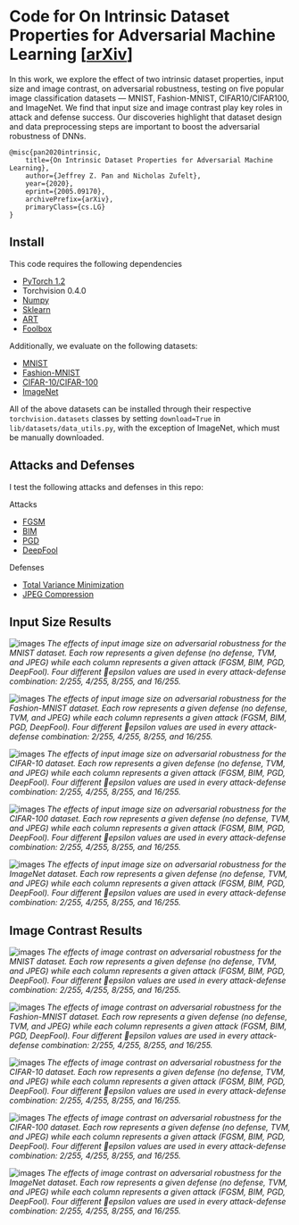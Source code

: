 # Code for On Intrinsic Dataset Properties for Adversarial Machine Learning [[arXiv](https://arxiv.org/abs/2005.09170)]

In this work, we explore the effect of two intrinsic dataset properties, input size and image contrast, on adversarial robustness, testing on five popular image classification datasets — MNIST, Fashion-MNIST, CIFAR10/CIFAR100, and ImageNet. We find that input size and image contrast play key roles in attack and defense success. Our discoveries highlight that dataset design and data preprocessing steps are important to boost the adversarial robustness of DNNs.

```
@misc{pan2020intrinsic,
    title={On Intrinsic Dataset Properties for Adversarial Machine Learning},
    author={Jeffrey Z. Pan and Nicholas Zufelt},
    year={2020},
    eprint={2005.09170},
    archivePrefix={arXiv},
    primaryClass={cs.LG}
}
```

## Install

This code requires the following dependencies

- [PyTorch 1.2](https://pytorch.org/)
- Torchvision 0.4.0
- [Numpy](https://docs.scipy.org/doc/numpy-1.15.0/user/index.html)
- [Sklearn](https://scikit-learn.org/stable/index.html)
- [ART](https://github.com/IBM/adversarial-robustness-toolbox)
- [Foolbox](https://foolbox.jonasrauber.de/)

Additionally, we evaluate on the following datasets:

- [MNIST](http://yann.lecun.com/exdb/mnist/)
- [Fashion-MNIST](https://github.com/zalandoresearch/fashion-mnist)
- [CIFAR-10/CIFAR-100](https://www.cs.toronto.edu/~kriz/cifar.html)
- [ImageNet](http://image-net.org/)

All of the above datasets can be installed through their respective `torchvision.datasets` classes by setting `download=True` in `lib/datasets/data_utils.py`, with the exception of ImageNet, which must be manually downloaded.

## Attacks and Defenses

I test the following attacks and defenses in this repo:

Attacks

- [FGSM](https://arxiv.org/abs/1412.6572)
- [BIM](https://arxiv.org/abs/1607.02533)
- [PGD](https://arxiv.org/abs/1706.06083)
- [DeepFool](https://arxiv.org/abs/1511.04599)

Defenses

- [Total Variance Minimization](https://arxiv.org/abs/1711.00117)
- [JPEG Compression](https://arxiv.org/abs/1711.00117)

## Input Size Results 

![images](./figs/mnist_input_size.png)
*The effects of input image size on adversarial robustness for the MNIST dataset. Each row represents a given defense (no defense, TVM, and JPEG) while each column represents a given attack (FGSM, BIM, PGD, DeepFool). Four different epsilon values are used in every attack-defense combination: 2/255, 4/255, 8/255, and 16/255.*

![images](./figs/fmnist_input_size.png)
*The effects of input image size on adversarial robustness for the Fashion-MNIST dataset. Each row represents a given defense (no defense, TVM, and JPEG) while each column represents a given attack (FGSM, BIM, PGD, DeepFool). Four different epsilon values are used in every attack-defense combination: 2/255, 4/255, 8/255, and 16/255.*

![images](./figs/cifar10_input_size.png)
*The effects of input image size on adversarial robustness for the CIFAR-10 dataset. Each row represents a given defense (no defense, TVM, and JPEG) while each column represents a given attack (FGSM, BIM, PGD, DeepFool). Four different epsilon values are used in every attack-defense combination: 2/255, 4/255, 8/255, and 16/255.*

![images](./figs/cifar100_input_size.png)
*The effects of input image size on adversarial robustness for the CIFAR-100 dataset. Each row represents a given defense (no defense, TVM, and JPEG) while each column represents a given attack (FGSM, BIM, PGD, DeepFool). Four different epsilon values are used in every attack-defense combination: 2/255, 4/255, 8/255, and 16/255.*

![images](./figs/imagenet_input_size.png)
*The effects of input image size on adversarial robustness for the ImageNet dataset. Each row represents a given defense (no defense, TVM, and JPEG) while each column represents a given attack (FGSM, BIM, PGD, DeepFool). Four different epsilon values are used in every attack-defense combination: 2/255, 4/255, 8/255, and 16/255.*

## Image Contrast Results 

![images](./figs/mnist_contrast.png)
*The effects of image contrast on adversarial robustness for the MNIST dataset. Each row represents a given defense (no defense, TVM, and JPEG) while each column represents a given attack (FGSM, BIM, PGD, DeepFool). Four different epsilon values are used in every attack-defense combination: 2/255, 4/255, 8/255, and 16/255.*

![images](./figs/fmnist_contrast.png)
*The effects of image contrast on adversarial robustness for the Fashion-MNIST dataset. Each row represents a given defense (no defense, TVM, and JPEG) while each column represents a given attack (FGSM, BIM, PGD, DeepFool). Four different epsilon values are used in every attack-defense combination: 2/255, 4/255, 8/255, and 16/255.*

![images](./figs/cifar10_contrast.png)
*The effects of image contrast on adversarial robustness for the CIFAR-10 dataset. Each row represents a given defense (no defense, TVM, and JPEG) while each column represents a given attack (FGSM, BIM, PGD, DeepFool). Four different epsilon values are used in every attack-defense combination: 2/255, 4/255, 8/255, and 16/255.*

![images](./figs/cifar100_contrast.png)
*The effects of image contrast on adversarial robustness for the CIFAR-100 dataset. Each row represents a given defense (no defense, TVM, and JPEG) while each column represents a given attack (FGSM, BIM, PGD, DeepFool). Four different epsilon values are used in every attack-defense combination: 2/255, 4/255, 8/255, and 16/255.*

![images](./figs/imagenet_contrast.png)
*The effects of image contrast on adversarial robustness for the ImageNet dataset. Each row represents a given defense (no defense, TVM, and JPEG) while each column represents a given attack (FGSM, BIM, PGD, DeepFool). Four different epsilon values are used in every attack-defense combination: 2/255, 4/255, 8/255, and 16/255.*
